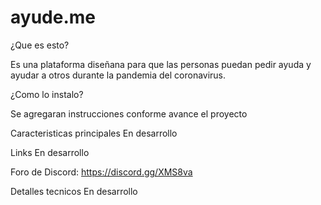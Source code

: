 # ayude.me

¿Que es esto?

Es una plataforma diseñana para que las personas puedan pedir ayuda y ayudar a otros durante la pandemia del coronavirus.

¿Como lo instalo?

Se agregaran instrucciones conforme avance el proyecto

Caracteristicas principales
En desarrollo

Links
En desarrollo

Foro de Discord: https://discord.gg/XMS8va

Detalles tecnicos
En desarrollo
